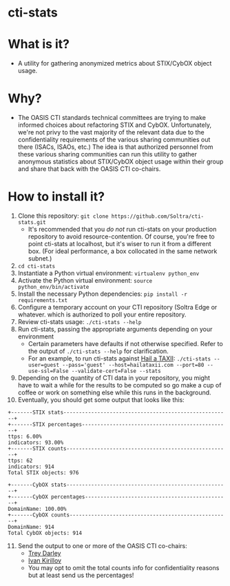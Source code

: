cti-stats
=========

What is it?
===========
* A utility for gathering anonymized metrics about STIX/CybOX object
  usage.

Why?
====
* The OASIS CTI standards technical committees are trying to make
  informed choices about refactoring STIX and CybOX. Unfortunately,
  we're not privy to the vast majority of the relevant data due to the
  confidentiality requirements of the various sharing communities out
  there (ISACs, ISAOs, etc.) The idea is that authorized personnel
  from these various sharing communities can run this utility to
  gather anonymous statistics about STIX/CybOX object usage within
  their group and share that back with the OASIS CTI co-chairs.

How to install it?
==================
1. Clone this repository: `git clone
   https://github.com/Soltra/cti-stats.git`
   * It's recommended that you *do not* run cti-stats on your
     production repository to avoid resource-contention. Of course,
     you're free to point cti-stats at localhost, but it's wiser to
     run it from a different box. (For ideal performance, a box
     collocated in the same network subnet.)
2. `cd cti-stats`
3. Instantiate a Python virtual environment: `virtualenv python_env`
4. Activate the Python virtual environment: `source
   python_env/bin/activate`
5. Install the necessary Python dependencies: `pip install -r
   requirements.txt`
6. Configure a temporary account on your CTI repository (Soltra Edge
   or whatever. which is authorized to poll your entire repository.
7. Review cti-stats usage: `./cti-stats --help`
8. Run cti-stats, passing the appropriate arguments depending on your
   environment
   * Certain parameters have defaults if not otherwise specified.
     Refer to the output of `./cti-stats --help` for clarification.
   * For an example, to run cti-stats against
     [Hail a TAXII](http://hailataxii.com): 
     `./cti-stats --user=guest --pass='guest' --host=hailataxii.com
     --port=80 --use-ssl=False --validate-cert=False --stats`
9. Depending on the quantity of CTI data in your repository, you might
   have to wait a while for the results to be computed so go make a
   cup of coffee or work on something else while this runs in the
   background.
10. Eventually, you should get some output that looks like this:
```
+-------STIX stats------------------------------------------------------+
+-------STIX percentages------------------------------------------------+
ttps: 6.00%
indicators: 93.00%
+-------STIX counts-----------------------------------------------------+
ttps: 62
indicators: 914
Total STIX objects: 976

+-------CybOX stats-----------------------------------------------------+
+-------CybOX percentages-----------------------------------------------+
DomainName: 100.00%
+-------CybOX counts----------------------------------------------------+
DomainName: 914
Total CybOX objects: 914
```
11. Send the output to one or more of the OASIS CTI co-chairs:
    * [Trey Darley](mailto:trey@soltra.com)
    * [Ivan Kirillov](mailto:ikirillov@mitre.org)
    * You may opt to omit the total counts info for confidentiality
      reasons but at least send us the percentages!
